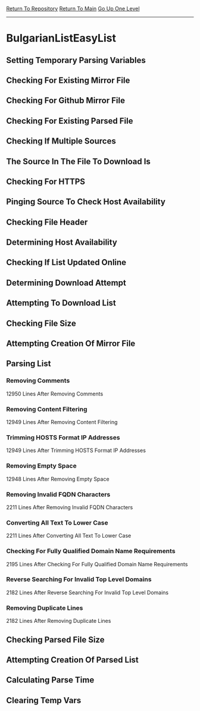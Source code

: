 [Return To Repository](https://github.com/deathbybandaid/piholeparser/)
[Return To Main](https://github.com/deathbybandaid/piholeparser/blob/master/RecentRunLogs/Mainlog.md)
[Go Up One Level](https://github.com/deathbybandaid/piholeparser/blob/master/RecentRunLogs/TopLevelScripts/30-Processing-Blacklists.md)
____________________________________
# BulgarianListEasyList
## Setting Temporary Parsing Variables
## Checking For Existing Mirror File
## Checking For Github Mirror File
## Checking For Existing Parsed File
## Checking If Multiple Sources
## The Source In The File To Download Is
## Checking For HTTPS
## Pinging Source To Check Host Availability
## Checking File Header
## Determining Host Availability
## Checking If List Updated Online
## Determining Download Attempt
## Attempting To Download List
## Checking File Size
## Attempting Creation Of Mirror File
## Parsing List
### Removing Comments
12950 Lines After Removing Comments
### Removing Content Filtering
12949 Lines After Removing Content Filtering
### Trimming HOSTS Format IP Addresses
12949 Lines After Trimming HOSTS Format IP Addresses
### Removing Empty Space
12948 Lines After Removing Empty Space
### Removing Invalid FQDN Characters
2211 Lines After Removing Invalid FQDN Characters
### Converting All Text To Lower Case
2211 Lines After Converting All Text To Lower Case
### Checking For Fully Qualified Domain Name Requirements
2195 Lines After Checking For Fully Qualified Domain Name Requirements
### Reverse Searching For Invalid Top Level Domains
2182 Lines After Reverse Searching For Invalid Top Level Domains
### Removing Duplicate Lines
2182 Lines After Removing Duplicate Lines
## Checking Parsed File Size
## Attempting Creation Of Parsed List
## Calculating Parse Time
## Clearing Temp Vars
